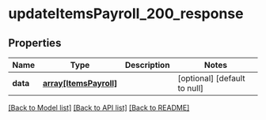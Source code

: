 # updateItemsPayroll_200_response

## Properties
Name | Type | Description | Notes
------------ | ------------- | ------------- | -------------
**data** | [**array[ItemsPayroll]**](ItemsPayroll.md) |  | [optional] [default to null]

[[Back to Model list]](../README.md#documentation-for-models) [[Back to API list]](../README.md#documentation-for-api-endpoints) [[Back to README]](../README.md)


